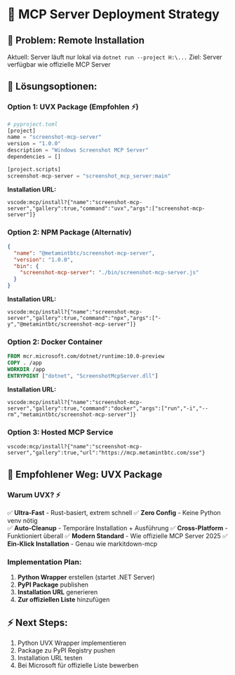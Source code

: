 # 🔄 MCP Server Deployment Strategy

## 🎯 Problem: Remote Installation

Aktuell: Server läuft nur lokal via `dotnet run --project H:\...`
Ziel: Server verfügbar wie offizielle MCP Server

## 🚀 Lösungsoptionen:

### Option 1: UVX Package (Empfohlen ⚡)
```python
# pyproject.toml
[project]
name = "screenshot-mcp-server"
version = "1.0.0"
description = "Windows Screenshot MCP Server"
dependencies = []

[project.scripts]
screenshot-mcp-server = "screenshot_mcp_server:main"
```

**Installation URL:**
```
vscode:mcp/install?{"name":"screenshot-mcp-server","gallery":true,"command":"uvx","args":["screenshot-mcp-server"]}
```

### Option 2: NPM Package (Alternativ)
```json
{
  "name": "@metamintbtc/screenshot-mcp-server",
  "version": "1.0.0",
  "bin": {
    "screenshot-mcp-server": "./bin/screenshot-mcp-server.js"
  }
}
```

**Installation URL:**
```
vscode:mcp/install?{"name":"screenshot-mcp-server","gallery":true,"command":"npx","args":["-y","@metamintbtc/screenshot-mcp-server"]}
```

### Option 2: Docker Container
```dockerfile
FROM mcr.microsoft.com/dotnet/runtime:10.0-preview
COPY . /app
WORKDIR /app
ENTRYPOINT ["dotnet", "ScreenshotMcpServer.dll"]
```

**Installation URL:**
```
vscode:mcp/install?{"name":"screenshot-mcp-server","gallery":true,"command":"docker","args":["run","-i","--rm","metamintbtc/screenshot-mcp-server"]}
```

### Option 3: Hosted MCP Service
```
vscode:mcp/install?{"name":"screenshot-mcp-server","gallery":true,"url":"https://mcp.metamintbtc.com/sse"}
```

## 🎯 Empfohlener Weg: UVX Package

### Warum UVX? ⚡
✅ **Ultra-Fast** - Rust-basiert, extrem schnell
✅ **Zero Config** - Keine Python venv nötig  
✅ **Auto-Cleanup** - Temporäre Installation + Ausführung
✅ **Cross-Platform** - Funktioniert überall
✅ **Modern Standard** - Wie offizielle MCP Server 2025
✅ **Ein-Klick Installation** - Genau wie markitdown-mcp

### Implementation Plan:
1. **Python Wrapper** erstellen (startet .NET Server)
2. **PyPI Package** publishen
3. **Installation URL** generieren  
4. **Zur offiziellen Liste** hinzufügen

## ⚡ Next Steps:

1. Python UVX Wrapper implementieren
2. Package zu PyPI Registry pushen
3. Installation URL testen
4. Bei Microsoft für offizielle Liste bewerben
